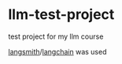 # llm-test-project
test project for my llm course

[langsmith](http://smith.langchain.com)/[langchain](http://langchain.com) was used